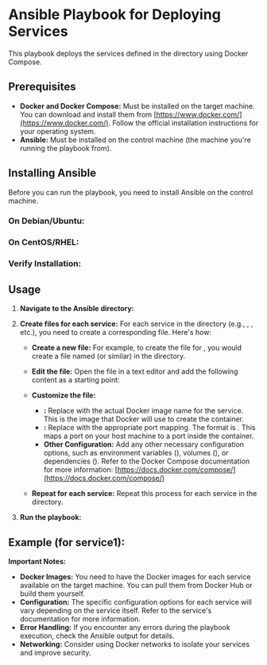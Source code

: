 # Ansible Playbook for Deploying Services

This playbook deploys the services defined in the  directory using Docker Compose.

## Prerequisites
- **Docker and Docker Compose:** Must be installed on the target machine. You can download and install them from [https://www.docker.com/](https://www.docker.com/). Follow the official installation instructions for your operating system.
- **Ansible:** Must be installed on the control machine (the machine you're running the playbook from).

## Installing Ansible

Before you can run the playbook, you need to install Ansible on the control machine.

### On Debian/Ubuntu:


### On CentOS/RHEL:


### Verify Installation:


## Usage
1. **Navigate to the Ansible directory:**
   

2. **Create  files for each service:**
   For each service in the  directory (e.g., , , etc.), you need to create a corresponding  file.  Here's how:

   *   **Create a new file:**  For example, to create the  file for , you would create a file named  (or similar) in the  directory.
   *   **Edit the file:** Open the file in a text editor and add the following content as a starting point:

       

   *   **Customize the file:**
       *   **:** Replace  with the actual Docker image name for the service.  This is the image that Docker will use to create the container.
       *   **:** Replace  with the appropriate port mapping.  The format is .  This maps a port on your host machine to a port inside the container.
       *   **Other Configuration:** Add any other necessary configuration options, such as environment variables (), volumes (), or dependencies ().  Refer to the Docker Compose documentation for more information: [https://docs.docker.com/compose/](https://docs.docker.com/compose/)

   *   **Repeat for each service:**  Repeat this process for each service in the  directory.

3. **Run the playbook:**
   

## Example  (for service1):



**Important Notes:**

*   **Docker Images:** You need to have the Docker images for each service available on the target machine. You can pull them from Docker Hub or build them yourself.
*   **Configuration:** The specific configuration options for each service will vary depending on the service itself. Refer to the service's documentation for more information.
*   **Error Handling:** If you encounter any errors during the playbook execution, check the Ansible output for details.
*   **Networking:**  Consider using Docker networks to isolate your services and improve security.
